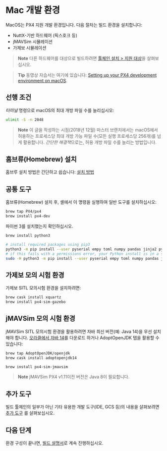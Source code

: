 # Mac 개발 환경

MacOS는 PX4 지원 개발 환경입니다. 다음 절차는 빌드 환경을 설치합니다:

* NuttX-기반 하드웨어 (픽스호크 등)
* jMAVSim 시뮬레이션
* 가제보 시뮬레이션

> **Note** 다른 하드웨어를 대상으로 빌드하려면 [툴체인 설치 > 지원 대상](../setup/dev_env.md#supported-targets)을 살펴보십시오. 

<span></span>

> **Tip** 동영상 자습서는 여기에 있습니다: [Setting up your PX4 development environment on macOS](https://youtu.be/tMbMGiMs1cQ).

## 선행 조건

*터미널* 명령으로 macOS의 최대 개방 파일 수를 늘리십시오:

```sh
ulimit -S -n 2048
```

> **Note** 이 글을 작성하는 시점(2018년 12월) 마스터 브랜치에서는 macOS에서 허용하는 프로세스당 최대 개방 가능 파일 수(모든 실행 프로세스당 256개)를 넘게 활용합니다. *간단한 해결책*으로는, 허용 개방 파일 수를 늘리는 방법입니다.

## 홈브류(Homebrew) 설치

홈브루 설치 방법은 간단하고 쉽습니다: [설치 방법](https://brew.sh)

## 공통 도구

홈브류(Homebrew) 설치 후, 셸에서 이 명령을 실행하여 일반 도구를 설치하십시오:

```sh
brew tap PX4/px4
brew install px4-dev
```

파이썬 3를 설치했는지 확인하십시오.

```sh
brew install python3

# install required packages using pip3
python3 -m pip install --user pyserial empy toml numpy pandas jinja2 pyyaml pyros-genmsg packaging
# if this fails with a permissions error, your Python install is in a system path - use this command instead:
sudo -H python3 -m pip install --user pyserial empy toml numpy pandas jinja2 pyyaml pyros-genmsg packaging
```

## 가제보 모의 시험 환경

가제보 SITL 모의시험 환경을 설치하려면:

```sh
brew cask install xquartz
brew install px4-sim-gazebo
```

## jMAVSim 모의 시험 환경

jMAVSim SITL 모의시험 환경을 활용하려면 자바 최신 버전(예: Java 14)을 우선 설치해야 합니다. [오라클에서 자바 14](https://www.oracle.com/java/technologies/javase-jdk14-downloads.html)를 다운로드 하거나 AdoptOpenJDK 탭을 활용할 수 있습니다:

```sh
brew tap AdoptOpenJDK/openjdk
brew cask install adoptopenjdk14
```

```sh
brew install px4-sim-jmavsim
```

> **Note** jMAVSim PX4 v1.11이전 버전은 Java 8이 필요합니다.

## 추가 도구

빌드 툴체인의 일부가 아닌 기타 유용한 개발 도구(IDE, GCS 등)의 내용을 살펴보려면 [추가 도구](../setup/generic_dev_tools.md) 를 살펴보십시오.

## 다음 단계

환경 구성이 끝나면, [빌드 설명서](../setup/building_px4.md)로 계속 진행하십시오.